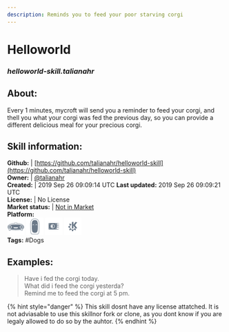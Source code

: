 ```yaml
---
description: Reminds you to feed your poor starving corgi
---
```


# Helloworld  
### _helloworld-skill.talianahr_  
## About:  
Every 1 minutes, mycroft will send you a reminder to feed your corgi, and thell you what your corgi was fed the previous day, so you can provide a different delicious meal for your precious corgi.

## Skill information:  
**Github:** | [https://github.com/talianahr/helloworld-skill](https://github.com/talianahr/helloworld-skill)  
**Owner:** | [@talianahr](https://github.com/talianahr)  
**Created:** | 2019 Sep 26 09:09:14 UTC  **Last updated:** 2019 Sep 26 09:09:21 UTC  
**License:** | No License  
**Market status:** | [Not in Market](https://market.mycroft.ai/skill/)  
**Platform:**  
 ![Mark I](../.gitbook/assets/mark-1-icon.png)  ![Mark II](../.gitbook/assets/mark-2-icon.png)  ![Picroft](../.gitbook/assets/picroft-icon.png)  ![plasmoid](../.gitbook/assets/kde.png)   
**Tags:** \#Dogs   
## Examples:  
> Have i fed the corgi today.  
> What did i feed the corgi yesterda?  
> Remind me to feed the corgi at 5 pm.  
  
{% hint style="danger" %}
This skill dosnt have any license attatched. It is not adviasable to use this skillnor fork or clone, as you dont know if you are legaly allowed to do so by the auhtor.
{% endhint %}
